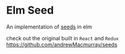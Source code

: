 # Elm Seed

An implementation of [seeds](https://github.com/andrewMacmurray/seeds) in elm

check out the original built in `React` and `Redux` https://github.com/andrewMacmurray/seeds
